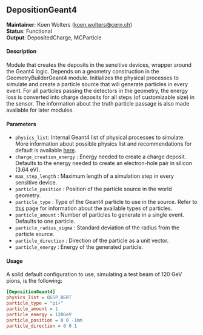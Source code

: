 ## DepositionGeant4
**Maintainer**: Koen Wolters (<koen.wolters@cern.ch>)  
**Status**: Functional  
**Output**: DepositedCharge, MCParticle  

#### Description
Module that creates the deposits in the sensitive devices, wrapper around the Geant4 logic. Depends on a geometry construction in the GeometryBuilderGeant4 module. Initializes the physical processes to simulate and create a particle source that will generate particles in every event. For all particles passing the detectors in the geometry, the energy loss is converted into charge deposits for all steps (of customizable size) in the sensor. The information about the truth particle passage is also made available for later modules.

#### Parameters
* `physics_list`: Internal Geant4 list of physical processes to simulate. More information about possible physics list and recommendations for default is available [here](http://geant4.cern.ch/support/proc_mod_catalog/physics_lists/referencePL.shtml).
* `charge_creation_energy` : Energy needed to create a charge deposit. Defaults to the energy needed to create an electron-hole pair in silicon (3.64 eV).
* `max_step_length` : Maximum length of a simulation step in every sensitive device.
* `particle_position` : Position of the particle source in the world geometry.
* `particle_type` : Type of the Geant4 particle to use in the source. Refer to [this](http://geant4.cern.ch/G4UsersDocuments/UsersGuides/ForApplicationDeveloper/html/TrackingAndPhysics/particle.html) page for information about the available types of particles.
* `particle_amount` : Number of particles to generate in a single event. Defaults to one particle.
* `particle_radius_sigma` : Standard deviation of the radius from the particle source.
* `particle_direction` : Direction of the particle as a unit vector.
* `particle_energy` : Energy of the generated particle.

#### Usage
A solid default configuration to use, simulating a test beam of 120 GeV pions, is the following:

```ini
[DepositionGeant4]
physics_list = QGSP_BERT
particle_type = "pi+"
particle_amount = 1 
particle_energy = 120GeV
particle_position = 0 0 -1mm
particle_direction = 0 0 1
```
